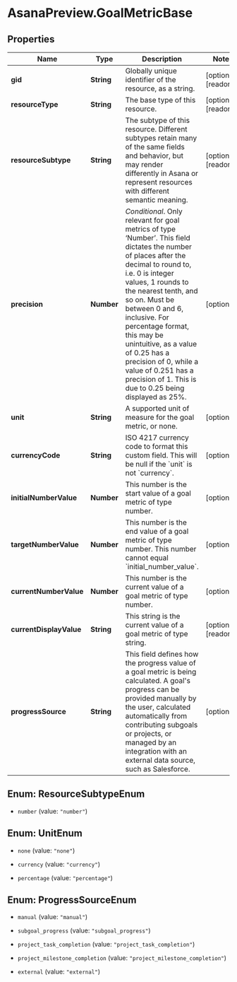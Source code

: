 # AsanaPreview.GoalMetricBase

## Properties

Name | Type | Description | Notes
------------ | ------------- | ------------- | -------------
**gid** | **String** | Globally unique identifier of the resource, as a string. | [optional] [readonly] 
**resourceType** | **String** | The base type of this resource. | [optional] [readonly] 
**resourceSubtype** | **String** | The subtype of this resource. Different subtypes retain many of the same fields and behavior, but may render differently in Asana or represent resources with different semantic meaning. | [optional] [readonly] 
**precision** | **Number** | *Conditional*. Only relevant for goal metrics of type ‘Number’. This field dictates the number of places after the decimal to round to, i.e. 0 is integer values, 1 rounds to the nearest tenth, and so on. Must be between 0 and 6, inclusive. For percentage format, this may be unintuitive, as a value of 0.25 has a precision of 0, while a value of 0.251 has a precision of 1. This is due to 0.25 being displayed as 25%. | [optional] 
**unit** | **String** | A supported unit of measure for the goal metric, or none. | [optional] 
**currencyCode** | **String** | ISO 4217 currency code to format this custom field. This will be null if the &#x60;unit&#x60; is not &#x60;currency&#x60;. | [optional] 
**initialNumberValue** | **Number** | This number is the start value of a goal metric of type number. | [optional] 
**targetNumberValue** | **Number** | This number is the end value of a goal metric of type number. This number cannot equal &#x60;initial_number_value&#x60;. | [optional] 
**currentNumberValue** | **Number** | This number is the current value of a goal metric of type number. | [optional] 
**currentDisplayValue** | **String** | This string is the current value of a goal metric of type string. | [optional] [readonly] 
**progressSource** | **String** | This field defines how the progress value of a goal metric is being calculated. A goal&#39;s progress can be provided manually by the user, calculated automatically from contributing subgoals or projects, or managed by an integration with an external data source, such as Salesforce. | [optional] 



## Enum: ResourceSubtypeEnum


* `number` (value: `"number"`)





## Enum: UnitEnum


* `none` (value: `"none"`)

* `currency` (value: `"currency"`)

* `percentage` (value: `"percentage"`)





## Enum: ProgressSourceEnum


* `manual` (value: `"manual"`)

* `subgoal_progress` (value: `"subgoal_progress"`)

* `project_task_completion` (value: `"project_task_completion"`)

* `project_milestone_completion` (value: `"project_milestone_completion"`)

* `external` (value: `"external"`)




